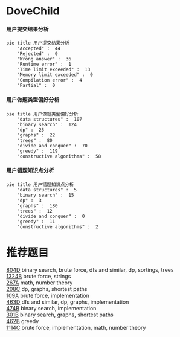 # DoveChild

<!-- tabs:start -->



#### **用户提交结果分析**

```mermaid
pie title 用户提交结果分析
    "Accepted" :  44
    "Rejected" :  0
    "Wrong answer" :  36
    "Runtime error" :  1
    "Time limit exceeded" :  13
    "Memory limit exceeded" :  0
    "Compilation error" :  4
    "Partial" :  0
```

#### **用户做题类型偏好分析**

```mermaid
pie title 用户做题类型偏好分析
    "data structures" :  107
    "binary search" :  124
    "dp" :  25
    "graphs" :  22
    "trees" :  80
    "divide and conquer" :  70
    "greedy" :  119
    "constructive algorithms" :  58
```
#### **用户错题知识点分析**

```mermaid
pie title 用户错题知识点分析
    "data structures" :  5
    "binary search" :  15
    "dp" :  3
    "graphs" :  180
    "trees" :  12
    "divide and conquer" :  0
    "greedy" :  11
    "constructive algorithms" :  2
```



<!-- tabs:end -->
# 推荐题目
[804D](https://codeforces.com/contest/804/problem/D)		binary search,
                        brute force,
                        dfs and similar,
                        dp,
                        sortings,
                        trees		  
[1324B](https://codeforces.com/contest/1324/problem/B)		brute force,
                        strings		  
[267A](https://codeforces.com/contest/267/problem/A)		math,
                        number theory		  
[208C](https://codeforces.com/contest/208/problem/C)		dp,
                        graphs,
                        shortest paths		  
[109A](https://codeforces.com/contest/109/problem/A)		brute force,
                        implementation		  
[463D](https://codeforces.com/contest/463/problem/D)		dfs and similar,
                        dp,
                        graphs,
                        implementation		  
[474B](https://codeforces.com/contest/474/problem/B)		binary search,
                        implementation		  
[301B](https://codeforces.com/contest/301/problem/B)		binary search,
                        graphs,
                        shortest paths		  
[462B](https://codeforces.com/contest/462/problem/B)		greedy		  
[1114C](https://codeforces.com/contest/1114/problem/C)		brute force,
                        implementation,
                        math,
                        number theory		  
